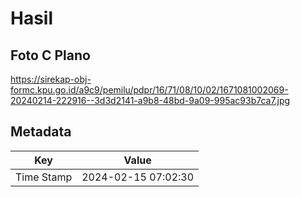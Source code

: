 # Hasil

## Foto C Plano

https://sirekap-obj-formc.kpu.go.id/a9c9/pemilu/pdpr/16/71/08/10/02/1671081002069-20240214-222916--3d3d2141-a9b8-48bd-9a09-995ac93b7ca7.jpg


## Metadata

| Key        | Value               |
| ---------- | ------------------- |
| Time Stamp | 2024-02-15 07:02:30 |



